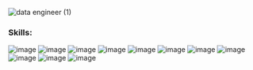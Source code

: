 ![data engineer (1)](https://user-images.githubusercontent.com/97056856/176077383-4555b16d-43ff-4ecc-a005-f4c1dea2b9cb.png)

### Skills:
![image](https://img.shields.io/badge/Python-14354C?style=for-the-badge&logo=python&logoColor=white) ![image](https://img.shields.io/badge/JavaScript-323330?style=for-the-badge&logo=javascript&logoColor=F7DF1E) ![image](https://img.shields.io/badge/Node.js-43853D?style=for-the-badge&logo=node.js&logoColor=white) ![image](https://img.shields.io/badge/R-276DC3?style=for-the-badge&logo=r&logoColor=white) ![image](https://img.shields.io/badge/Flask-000000?style=for-the-badge&logo=flask&logoColor=white) ![image](https://img.shields.io/badge/MySQL-00000F?style=for-the-badge&logo=mysql&logoColor=white) ![image](https://img.shields.io/badge/MongoDB-4EA94B?style=for-the-badge&logo=mongodb&logoColor=white) ![image](https://img.shields.io/badge/SQLite-07405E?style=for-the-badge&logo=sqlite&logoColor=white) ![image](https://img.shields.io/badge/Amazon_AWS-232F3E?style=for-the-badge&logo=amazon-aws&logoColor=white) ![image](https://img.shields.io/badge/Terraform-7B42BC?style=for-the-badge&logo=terraform&logoColor=white) ![image](https://img.shields.io/badge/Docker-2496ED?style=for-the-badge&logo=docker&logoColor=white)

<!---
VinySiq/VinySiq is a ✨ special ✨ repository because its `README.md` (this file) appears on your GitHub profile.
You can click the Preview link to take a look at your changes.
--->
